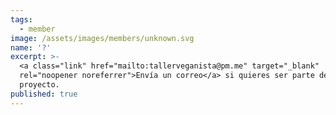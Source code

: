```yaml
---
tags:
  - member
image: /assets/images/members/unknown.svg
name: '?'
excerpt: >-
  <a class="link" href="mailto:tallerveganista@pm.me" target="_blank"
  rel="noopener noreferrer">Envía un correo</a> si quieres ser parte de este
  proyecto.
published: true
---
```


